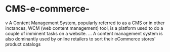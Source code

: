 # CMS-e-commerce-
v A Content Management System, popularly referred to as a CMS or in other inctances, WCM (web content management) tool, is a platform used to do a couple of imminent tasks on a website. ... A content management system is also dominantly used by online retailers to sort their eCommerce stores' product catalogs
